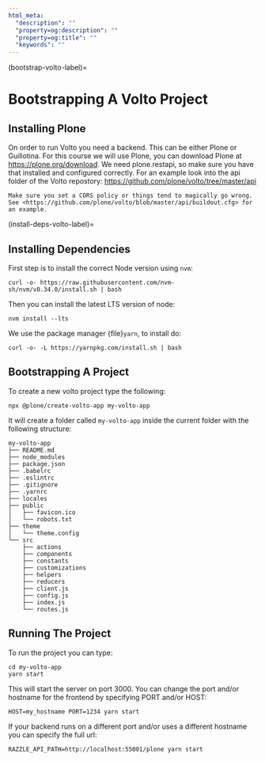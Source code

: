 ```yaml
---
html_meta:
  "description": ""
  "property=og:description": ""
  "property=og:title": ""
  "keywords": ""
---
```


(bootstrap-volto-label)=

# Bootstrapping A Volto Project

## Installing Plone

On order to run Volto you need a backend.
This can be either Plone or Guillotina.
For this course we will use Plone, you can download Plone at <https://plone.org/download>.
We need plone.restapi, so make sure you have that installed and configured correctly.
For an example look into the api folder of the Volto repostory: <https://github.com/plone/volto/tree/master/api>

```{warning}
Make sure you set a CORS policy or things tend to magically go wrong. See <https://github.com/plone/volto/blob/master/api/buildout.cfg> for an example.
```

(install-deps-volto-label)=

## Installing Dependencies

First step is to install the correct Node version using `nvm`:

```shell
curl -o- https://raw.githubusercontent.com/nvm-sh/nvm/v0.34.0/install.sh | bash
```

Then you can install the latest LTS version of node:

```shell
nvm install --lts
```

We use the package manager {file}`yarn`, to install do:

```shell
curl -o- -L https://yarnpkg.com/install.sh | bash
```

## Bootstrapping A Project

To create a new volto project type the following:

```shell
npx @plone/create-volto-app my-volto-app
```

It will create a folder called `my-volto-app` inside the current folder with the following structure:

```console
my-volto-app
├── README.md
├── node_modules
├── package.json
├── .babelrc
├── .eslintrc
├── .gitignore
├── .yarnrc
├── locales
├── public
│   ├── favicon.ico
│   └── robots.txt
├── theme
│   └── theme.config
└── src
    ├── actions
    ├── components
    ├── constants
    ├── customizations
    ├── helpers
    ├── reducers
    ├── client.js
    ├── config.js
    ├── index.js
    └── routes.js
```

## Running The Project

To run the project you can type:

```shell
cd my-volto-app
yarn start
```

This will start the server on port 3000.
You can change the port and/or hostname for the frontend by specifying PORT and/or HOST:

```shell
HOST=my_hostname PORT=1234 yarn start
```

If your backend runs on a different port and/or uses a different hostname you can specify the full url:

```shell
RAZZLE_API_PATH=http://localhost:55001/plone yarn start
```
